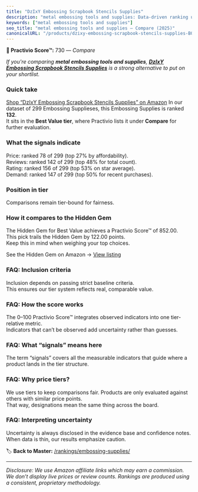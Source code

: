 ```yaml
---
title: "DzIxY Embossing Scrapbook Stencils Supplies"
description: "metal embossing tools and supplies: Data-driven ranking using the Practivio Score™. Positioned by quality, value, demand, findability, momentum."
keywords: ["metal embossing tools and supplies"]
seo_title: "metal embossing tools and supplies — Compare (2025)"
canonicalURL: "/products/dzixy-embossing-scrapbook-stencils-supplies-B0CXJ1R3S7/"
---
```


**🛒 Practivio Score™:** 730 — _Compare_


*If you're comparing **metal embossing tools and supplies**, **[DzIxY Embossing Scrapbook Stencils Supplies](https://www.amazon.com/dp/B0CXJ1R3S7?tag=practivio-20)** is a strong alternative to put on your shortlist.*
### Quick take
[Shop “DzIxY Embossing Scrapbook Stencils Supplies” on Amazon](https://www.amazon.com/dp/B0CXJ1R3S7?tag=practivio-20)
In our dataset of 299 Embossing Supplieses, this Embossing Supplies is ranked **132**.  
It sits in the **Best Value tier**, where Practivio lists it under **Compare** for further evaluation.

### What the signals indicate
Price: ranked 78 of 299 (top 27% by affordability).  
Reviews: ranked 142 of 299 (top 48% for total count).  
Rating: ranked 156 of 299 (top 53% on star average).  
Demand: ranked 147 of 299 (top 50% for recent purchases).

### Position in tier
Comparisons remain tier-bound for fairness.

### How it compares to the Hidden Gem
The Hidden Gem for Best Value achieves a Practivio Score™ of 852.00.  
This pick trails the Hidden Gem by 122.00 points.  
Keep this in mind when weighing your top choices.  

See the Hidden Gem on Amazon → [View listing](https://www.amazon.com/dp/B095HXH34C?tag=practivio-20)

### FAQ: Inclusion criteria
Inclusion depends on passing strict baseline criteria.  
This ensures our tier system reflects real, comparable value.

### FAQ: How the score works
The 0–100 Practivio Score™ integrates observed indicators into one tier-relative metric.  
Indicators that can’t be observed add uncertainty rather than guesses.

### FAQ: What “signals” means here
The term “signals” covers all the measurable indicators that guide where a product lands in the tier structure.

### FAQ: Why price tiers?
We use tiers to keep comparisons fair. Products are only evaluated against others with similar price points.  
That way, designations mean the same thing across the board.

### FAQ: Interpreting uncertainty
Uncertainty is always disclosed in the evidence base and confidence notes.  
When data is thin, our results emphasize caution.

<!-- Missing template for Compare/CompareWithinPriceClass -->


🏷️ **Back to Master:** [/rankings/embossing-supplies/](/rankings/embossing-supplies/)

---
_Disclosure: We use Amazon affiliate links which may earn a commission. We don’t display live prices or review counts. Rankings are produced using a consistent, proprietary methodology._
